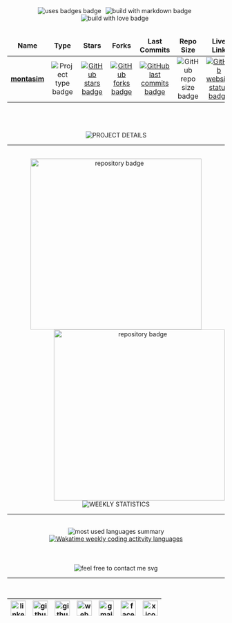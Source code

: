 <!-- build with badges start -->
<div align="center">
    <img style="margin-right: 6px" alt="uses badges badge" src="https://forthebadge.com/images/badges/uses-badges.svg">
    <img style="margin-right: 6px" alt="build with markdown badge" src="https://forthebadge.com/images/badges/made-with-markdown.svg">
    <img style="margin-right: 6px" alt="build with love badge" src="https://forthebadge.com/images/badges/built-with-love.svg">
</div>
<!-- build with badges end -->


<br/>


<!-- frontend projects summary start -->
<table align="center">
    <thead align="center">
        <tr  align="center">
            <td>
                <b>Name</b>
            </td>
            <td>
                <b>Type</b>
            </td>
            <td>
                <b>Stars</b>
            </td>
            <td>
                <b>Forks</b>
            </td>
            <td>
                <b>Last Commits</b>
            </td>
            <td>
                <b>Repo Size</b>
            </td>
            <td>
                <b>Live Link</b>
            </td>
        </tr>
    </thead>
    <tbody align="center">
        <!-- project montasim start -->
        <tr align="center">
            <td>
                <a href="https://github.com/montasim/montasim" target="_blank" rel="noopener noreferrer">
                    <b>montasim</b>
                </a>
            </td>
            <td>
                <img alt="Project type badge" src="https://img.shields.io/badge/Frontend-0078D4?style=social?labelColor=EB008B&color=00B8B5"/>
            </td>
            <td>
                <a href="https://github.com/montasim/status/stargazers" target="_blank" rel="noopener noreferrer">
                    <img alt="GitHub stars badge" src="https://img.shields.io/github/stars/montasim/montasim?style=social?labelColor=EB008B&color=00B8B5"/>
                </a>
            </td>
            <td>
                <a href="https://github.com/montasim/status/fork" target="_blank" rel="noopener noreferrer">
                    <img alt="GitHub forks badge" src="https://img.shields.io/github/forks/montasim/montasim?style=social?labelColor=EB008B&color=00B8B5"/>
                </a>
            </td>
            <td>
                <a href="https://github.com/montasim/status/activity" target="_blank" rel="noopener noreferrer">
                    <img alt="GitHub last commits badge" src="https://img.shields.io/github/last-commit/montasim/montasim?style=social?labelColor=EB008B&color=00B8B5"/>
                </a>
            </td>
            <td>
                <img alt="GitHub repo size badge" src="https://img.shields.io/github/repo-size/montasim/montasim?style=social?labelColor=EB008B&color=00B8B5"/>
            </td>
            <td>
                <a href="https://github.com/montasim/montasim" target="_blank" rel="noopener noreferrer">
                    <img alt="GitHub website status badge" src="https://img.shields.io/website?down_color=EB008B&down_message=offline&up_color=00B8B5&up_message=online&url=https%3A%2F%2Fgithub.com/montasim"/>
                </a>
            </td>
        </tr>
        <!-- project montasim end -->
    </tbody>
</table>
<!-- frontend projects summary end -->


<br/>
<br/>
<br/>


<!-- project details text start -->
<div align="center"> 
    <img loading="lazy" src="https://readme-typing-svg.demolab.com?font=Poppins&weight=600&size=21&duration=1&pause=1&color=00B8B5&center=true&vCenter=true&repeat=false&width=180&height=21&lines=PROJECT+DETAILS" alt="PROJECT DETAILS" />
</div>
<!-- project details text end -->

<hr/>
<br/>

<!-- open source projects details start -->
<div align="center">
    <a href="https://github.com/montasim/inventory-management-system-server"  target="_blank" rel="noopener noreferrer">
        <img width="396" src="https://github-readme-stats-mnex.vercel.app/api/pin/?username=montasim&repo=inventory-management-system-server&theme=react&bg_color=0D1117&border_color=61dafb&hide_border=false" alt="repository badge" >
    </a>
    <a href="https://github.com/montasim/Technofire"  target="_blank" rel="noopener noreferrer">
        <img align="right" width="396" src="https://github-readme-stats-mnex.vercel.app/api/pin/?username=montasim&repo=Technofire&theme=react&bg_color=0D1117&border_color=61dafb&hide_border=false" alt="repository badge" />
    </a>
</div>
<!-- open source projects details end -->


<br/>
<br/>
<br/>


<!-- weekly progress status start -->
<div align="center">
    <img loading="lazy" src="https://readme-typing-svg.demolab.com?font=Poppins&weight=600&size=21&duration=1&pause=1&color=00B8B5&center=true&vCenter=true&repeat=false&width=205&height=21&lines=WEEKLY+STATISTICS" alt="WEEKLY STATISTICS" />
    <hr>
    <br>
    <img alt="most used languages summary" src="https://github-readme-stats-mnex.vercel.app/api/top-langs/?username=montasim&hide=c%23,powershell,Mathematica,Ruby,Objective-C,Objective-C%2b%2b,Cuda&title_color=61dafb&text_color=ffffff&icon_color=61dafb&bg_color=0D1117&langs_count=8&layout=compact&border_color=61dafb&hide_border=false" />
    <a href="https://wakatime.com/@montasim" target="_blank" rel="noopener noreferrer" title="Data update every midnight">
        <img src="https://github-readme-stats-mnex.vercel.app/api/wakatime?username=montasim&layout=compact&langs_count=6&theme=react&bg_color=0D1117&border_color=61dafb&hide_border=false" alt="Wakatime weekly coding actitvity languages" />
    </a>
</div>
<!-- weekly progress status end -->


<br/>
<br/>
<br/>


<!-- connect with me start -->
<!-- feel free to contact me text start -->
<div align="center"> 
    <img loading="lazy" src="https://readme-typing-svg.demolab.com?font=Poppins&weight=600&size=21&duration=1&pause=1&color=00B8B5&center=true&vCenter=true&repeat=false&width=385&height=21&lines=FEEL+FREE+TO+CONTACT+ME+ANYTIME" alt="feel free to contact me svg" />
</div>
<!-- feel free to contact me text end -->

<hr/>
<br/>

<!-- social media links start -->
<table align="center">
    <thead align="center">
        <tr>
            <th>
                <a href="https://www.linkedin.com/in/montasim" target="_blank" rel="noopener noreferrer" title="linkedin.com/in/montasim">
                    <img loading="lazy" alt="linkedin icon" src="https://cdn.simpleicons.org/linkedin/EB008B" width="35px">
                </a>
            </th>
            <th>
                <a href="https://www.github.com/montasim" target="_blank" rel="noopener noreferrer" title="github.com/montasim">
                    <img loading="lazy" alt="github icon" src="https://cdn.simpleicons.org/github/EB008B" width="35px">
                </a>
            </th>
            <th>
                <a href="https://stackoverflow.com/users/20348607/montasim" target="_blank" rel="noopener noreferrer" title="stackoverflow.com/users/20348607/montasim">
                    <img loading="lazy" alt="github icon" src="https://cdn.simpleicons.org/stackoverflow/EB008B" width="35px">
                </a>
            </th>
            <th>
                <a href="https://montasim-dev.web.app/" target="_blank" rel="noopener noreferrer" title="montasim-dev.web.app">
                    <img loading="lazy" alt="web icon" src="https://cdn.simpleicons.org/googlechrome/EB008B" width="35px">
                </a>
            </th>
            <th>
                <a href="mailto:montasimmamun@gmail.com" target="_blank" rel="noopener noreferrer" title="montasimmamun@gmail.com">
                    <img loading="lazy" alt="gmail icon" src="https://cdn.simpleicons.org/gmail/EB008B" width="35px">
                </a>
            </th>
            <th>
                <a href="https://www.facebook.com/montasimmamun/" target="_blank" rel="noopener noreferrer" title="facebook.com/montasimmamun">
                    <img loading="lazy" alt="facebook icon" src="https://cdn.simpleicons.org/facebook/EB008B" width="35px">
                </a>
            </th>
            <th>
                <a href="https://x.com/montasimmamun" target="_blank" rel="noopener noreferrer" title="https://x.com/montasimmamun">
                    <img loading="lazy" alt="x icon" src="https://cdn.simpleicons.org/x/EB008B" width="35px">
                </a>
            </th>
        </tr>
    </thead>
</table>
<!-- social media links end -->
<!-- connect with me end -->


<br/>
<br/>
